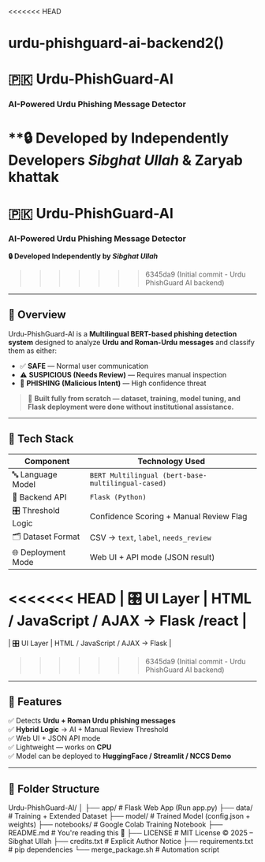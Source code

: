 <<<<<<< HEAD
# urdu-phishguard-ai-backend2()
# 🇵🇰 Urdu-PhishGuard-AI  
### **AI-Powered Urdu Phishing Message Detector**  
**🔒 Developed by Independently Developers _Sibghat Ullah_ & Zaryab khattak
=======
# 🇵🇰 Urdu-PhishGuard-AI  
### **AI-Powered Urdu Phishing Message Detector**  
**🔒 Developed Independently by _Sibghat Ullah_**
>>>>>>> 6345da9 (Initial commit - Urdu PhishGuard AI backend)

---

## 📌 Overview

Urdu-PhishGuard-AI is a **Multilingual BERT-based phishing detection system** designed to analyze **Urdu and Roman-Urdu messages** and classify them as either:

- ✅ **SAFE** — Normal user communication
- ⚠ **SUSPICIOUS (Needs Review)** — Requires manual inspection
- 🚨 **PHISHING (Malicious Intent)** — High confidence threat

> 🎯 **Built fully from scratch — dataset, training, model tuning, and Flask deployment were done without institutional assistance.**

---

## 🧠 Tech Stack

| Component            | Technology Used                     |
|---------------------|------------------------------------|
| 🔤 Language Model    | `BERT Multilingual (bert-base-multilingual-cased)` |
| 🐍 Backend API       | `Flask (Python)`                   |
| 🎛 Threshold Logic   | Confidence Scoring + Manual Review Flag |
| 🗂 Dataset Format    | CSV → `text`, `label`, `needs_review` |
| 🌐 Deployment Mode   | Web UI + API mode (JSON result)    |
<<<<<<< HEAD
| 🎛 UI Layer          | HTML / JavaScript / AJAX → Flask /react  |
=======
| 🎛 UI Layer          | HTML / JavaScript / AJAX → Flask   |
>>>>>>> 6345da9 (Initial commit - Urdu PhishGuard AI backend)

---

## 🚀 Features

✅ Detects **Urdu + Roman Urdu phishing messages**  
✅ **Hybrid Logic** → AI + Manual Review Threshold  
✅ Web UI + JSON API mode  
✅ Lightweight — works on **CPU**  
✅ Model can be deployed to **HuggingFace / Streamlit / NCCS Demo**

---

## 📁 Folder Structure
Urdu-PhishGuard-AI/
│
├── app/ # Flask Web App (Run app.py)
├── data/ # Training + Extended Dataset
├── model/ # Trained Model (config.json + weights)
├── notebooks/ # Google Colab Training Notebook
├── README.md # You're reading this 🙂
├── LICENSE # MIT License © 2025 – Sibghat Ullah
├── credits.txt # Explicit Author Notice
├── requirements.txt # pip dependencies
└── merge_package.sh # Automation script
